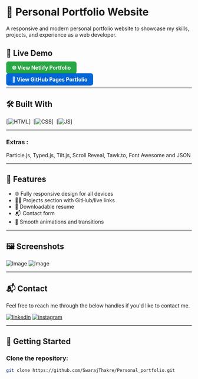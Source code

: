 # 💼 Personal Portfolio Website

A responsive and modern personal portfolio website to showcase my skills, projects, and experience as a web developer.

## 🔗 Live Demo

<p>
  <a href="https://swarajthakre26.netlify.app/" target="_blank" style="padding: 8px 16px; background-color: #28a745; color: white; border-radius: 6px; text-decoration: none; font-weight: bold;">
    🌐 View Netlify Portfolio
  </a>
</p>

<p>
  <a href="https://swarajthakre.github.io/Personal_portfolio/" target="_blank" style="padding: 8px 16px; background-color: #0366d6; color: white; border-radius: 6px; text-decoration: none; font-weight: bold;">
    🔗 View GitHub Pages Portfolio
  </a>
</p>


---

## 🛠️ Built With

[![HTML](https://img.shields.io/badge/html5%20-%23E34F26.svg?&style=for-the-badge&logo=html5&logoColor=white)]&nbsp;
[![CSS](https://img.shields.io/badge/css3%20-%231572B6.svg?&style=for-the-badge&logo=css3&logoColor=white)]&nbsp;
[![JS](https://img.shields.io/badge/javascript%20-%23323330.svg?&style=for-the-badge&logo=javascript&logoColor=%23F7DF1E)]

---


### Extras : 
Particle.js, Typed.js, Tilt.js, Scroll Reveal, Tawk.to, Font Awesome and JSON


---

## 📁 Features

- 🌐 Fully responsive design for all devices  
- 🧑‍💻 Projects section with GitHub/live links  
- 📄 Downloadable resume  
- 📬 Contact form  
- 🎨 Smooth animations and transitions

---

## 🖼️ Screenshots

![Image](https://github.com/user-attachments/assets/4b929ec3-f226-4c46-a5f7-f368565532b7)
![Image](https://github.com/user-attachments/assets/d21ff0e1-46a9-407e-af85-4396bcced6fe)

---

<h2>📬 Contact</h2>

Feel free to reach me through the below handles if you'd like to contact me.

[![linkedin](https://img.shields.io/badge/LinkedIn-0077B5?style=for-the-badge&logo=linkedin&logoColor=white)](https://www.linkedin.com/in/swaraj-thakre2629/)
[![instagram](https://img.shields.io/badge/Instagram-E4405F?style=for-the-badge&logo=instagram&logoColor=white)](https://www.instagram.com/dollar_thakre26/)

---

## 🚀 Getting Started

### Clone the repository:

```bash
git clone https://github.com/SwarajThakre/Personal_portfolio.git

